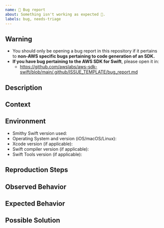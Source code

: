 ```yaml
---
name: 🐛 Bug report
about: Something isn't working as expected 🤔.
labels: bug, needs-triage
---
```

## Warning ##
* You should only be opening a bug report in this repository if it pertains to **non-AWS specific bugs pertaining to code generation of an SDK.**
* **If you have bug pertaining to the AWS SDK for Swift**, please open it in:
    * https://github.com/awslabs/aws-sdk-swift/blob/main/.github/ISSUE_TEMPLATE/bug_report.md

## Description
<!--- A clear and concise description of what the bug is -->

## Context
<!--- Help us understand your use case. How does this issue impact your application? What are you trying to accomplish? -->
<!--- Providing context helps us come up with a solution that is most useful in the real world -->

## Environment
<!--- Include as many relevant details about the environment where the bug was discovered -->
* Smithy Swift version used:
* Operating System and version (iOS/macOS/Linux):
* Xcode version (if applicable):
* Swift compiler version (if applicable):
* Swift Tools version (if applicable):

## Reproduction Steps
<!--- If possible, provide a self-contained, concise snippet of code that can be used to reproduce the issue -->
<!--- For more complex issues provide a repo with the smallest sample that reproduces the bug -->
<!--- Avoid including business logic or unrelated code, it makes diagnosis more difficult -->
<!--- Include full errors, uncaught exceptions, stack traces, and relevant logs -->

## Observed Behavior
<!--- Tell us what happens instead of the expected behavior -->

## Expected Behavior
<!--- Tell us what should happen -->

## Possible Solution
<!--- Not required, but suggest a fix for the bug -->


